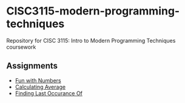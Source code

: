 # CISC3115-modern-programming-techniques
Repository for CISC 3115: Intro to Modern Programming Techniques coursework
## Assignments
- [Fun with Numbers](https://lilykizir.github.io/CISC3115-modern-programming-techniques/Assignment01/)
- [Calculating Average](https://lilykizir.github.io/CISC3115-modern-programming-techniques/Assignment02/)
- [Finding Last Occurance Of](https://lilykizir.github.io/CISC3115-modern-programming-techniques/Assignment02/)
